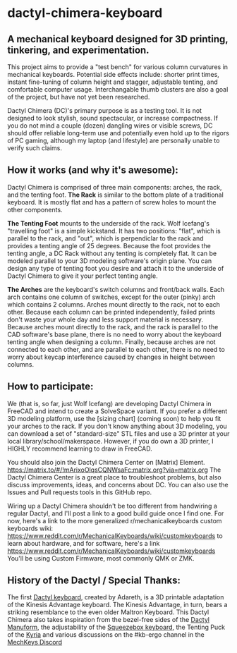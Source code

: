 # dactyl-chimera-keyboard
## A mechanical keyboard designed for 3D printing, tinkering, and experimentation.
This project aims to provide a "test bench" for various column curvatures in mechanical keyboards. Potential side effects include: shorter print times, instant fine-tuning of column height and stagger, adjustable tenting, and comfortable computer usage. Interchangable thumb clusters are also a goal of the project, but have not yet been researched.

Dactyl Chimera (DC)'s primary purpose is as a testing tool. It is not designed to look stylish, sound spectacular, or increase compactness. If you do not mind a couple (dozen) dangling wires or visible screws, DC should offer reliable long-term use and potentially even hold up to the rigors of PC gaming, although my laptop (and lifestyle) are personally unable to verify such claims.

## How it works (and why it's awesome):

Dactyl Chimera is comprised of three main components: arches, the rack, and the tenting foot.
**The Rack** is similar to the bottom plate of a traditional keyboard. It is mostly flat and has a pattern of screw holes to mount the other components.

**The Tenting Foot** mounts to the underside of the rack. Wolf Icefang's "travelling foot" is a simple kickstand. It has two positions: "flat", which is parallel to the rack, and "out", which is perpendiclar to the rack and provides a tenting angle of 25 degrees. Because the foot provides the tenting angle, a DC Rack without any tenting is completely flat. It can be modeled parallel to your 3D modeling software's origin plane. You can design any type of tenting foot you desire and attach it to the underside of Dactyl Chimera to give it your perfect tenting angle.

**The Arches** are the keyboard's switch columns and front/back walls. Each arch contains one column of switches, except for the outer (pinky) arch which contains 2 columns. Arches mount directly to the rack, not to each other. Because each column can be printed independently, failed prints don't waste your whole day and less support material is necessary. Because arches mount directly to the rack, and the rack is parallel to the CAD software's base plane, there is no need to worry about the keyboard tenting angle when designing a column. Finally, because arches are not connected to each other, and are parallel to each other, there is no need to worry about keycap interference caused by changes in height between columns.

## How to participate:
We (that is, so far, just Wolf Icefang) are developing Dactyl Chimera in FreeCAD and intend to create a SolveSpace variant. If you prefer a different 3D modeling platform, use the \[sizing chart\] (coming soon) to help you fit your arches to the rack. If you don't know anything about 3D modeling, you can download a set of "standard-size" STL files and use a 3D printer at your local library/school/makerspace. However, if you do own a 3D printer, I HIGHLY recommend learning to draw in FreeCAD.

You should also join the Dactyl Chimera Center on [Matrix] Element. https://matrix.to/#/!mArixoOlqsCQNWsaFc:matrix.org?via=matrix.org The Dactyl Chimera Center is a great place to troubleshoot problems, but also discuss improvements, ideas, and concerns about DC. You can also use the Issues and Pull requests tools in this GitHub repo.

Wiring up a Dactyl Chimera shouldn't be too different from handwiring a regular Dactyl, and I'll post a link to a good build guide once I find one. For now, here's a link to the more generalized r/mechanicalkeyboards custom keyboards wiki: https://www.reddit.com/r/MechanicalKeyboards/wiki/customkeyboards to learn about hardware, and for software, here's a link https://www.reddit.com/r/MechanicalKeyboards/wiki/customkeyboards You'll be using Custom Firmware, most commonly QMK or ZMK.

## History of the Dactyl / Special Thanks:
The first [Dactyl keyboard](https://github.com/adereth/dactyl-keyboard), created by Adareth, is a 3D printable adaptation of the Kinesis Advantage keyboard. The Kinesis Advantage, in turn, bears a striking resemblance to the even older Maltron Keyboard. This Dactyl Chimera also takes inspiration from the bezel-free sides of the [Dactyl Manuform](https://github.com/tshort/dactyl-keyboard), the adjustability of the [Squeezebox keyboard](https://peterlyons.com/problog/2021/04/squeezebox-keyboard/), the Tenting Puck of the [Kyria](https://splitkb.com/products/tenting-puck) and various discussions on the #kb-ergo channel in the [MechKeys Discord](https://discord.gg/mechkeys)
